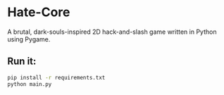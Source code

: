 # Hate-Core

A brutal, dark-souls-inspired 2D hack-and-slash game written in Python using Pygame.

## Run it:
```bash
pip install -r requirements.txt
python main.py
